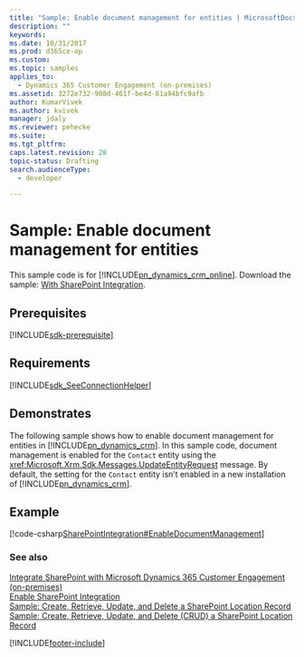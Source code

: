 ```yaml
---
title: "Sample: Enable document management for entities | MicrosoftDocs"
description: ""
keywords: 
ms.date: 10/31/2017
ms.prod: d365ce-op
ms.custom: 
ms.topic: samples
applies_to: 
  - Dynamics 365 Customer Engagement (on-premises)
ms.assetid: 3272e732-908d-461f-be4d-81a94bfc9afb
author: KumarVivek
ms.author: kvivek
manager: jdaly
ms.reviewer: pehecke
ms.suite: 
ms.tgt_pltfrm: 
caps.latest.revision: 28
topic-status: Drafting
search.audienceType: 
  - developer

---
```


# Sample: Enable document management for entities

This sample code is for [!INCLUDE[pn_dynamics_crm_online](../../includes/pn-dynamics-crm-online.md)]. Download the sample: [With SharePoint Integration](https://github.com/microsoft/Dynamics365-Apps-Samples/tree/master/samples-from-msdn/SharePointIntegration).

## Prerequisites
[!INCLUDE[sdk-prerequisite](../../includes/sdk-prerequisite.md)]
   
## Requirements  
[!INCLUDE[sdk_SeeConnectionHelper](../../includes/sdk-seeconnectionhelper.md)]
  
## Demonstrates  
 The following sample shows how to enable document management for entities in [!INCLUDE[pn_dynamics_crm](../../includes/pn-dynamics-crm.md)]. In this sample code, document management is enabled for the `Contact` entity using the <xref:Microsoft.Xrm.Sdk.Messages.UpdateEntityRequest> message. By default, the setting for the `Contact` entity isn’t enabled in a new installation of [!INCLUDE[pn_dynamics_crm](../../includes/pn-dynamics-crm.md)].  
  
## Example  
 [!code-csharp[SharePointIntegration#EnableDocumentManagement](../../snippets/csharp/CRMV8/sharepointintegration/cs/enabledocumentmanagement.cs#enabledocumentmanagement)]  
  
### See also  
 [Integrate SharePoint with Microsoft Dynamics 365 Customer Engagement (on-premises)](integrate-sharepoint.md)   
 [Enable SharePoint Integration](enable-document-management-entities.md)   
 [Sample: Create, Retrieve, Update, and Delete a SharePoint Location Record](sample-create-retrieve-update-delete-sharepoint-location-record.md)   
 [Sample: Create, Retrieve, Update, and Delete (CRUD) a SharePoint Location Record](sample-create-retrieve-update-delete-sharepoint-location-record.md)


[!INCLUDE[footer-include](../../../../includes/footer-banner.md)]